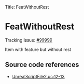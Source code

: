 Title: FeatWithoutRest

<h1>FeatWithoutRest</h1>

Tracking Issue: [#99999](https://github.com/X2CommunityCore/X2WOTCCommunityHighlander/issues/99999)

Item with feature but without rest

## Source code references

* [UnrealScriptFile2.uc:12-13](https://github.com/X2CommunityCore/X2WOTCCommunityHighlander/blob/master/test_src/UnrealScriptFile2.uc#L12-L13)

